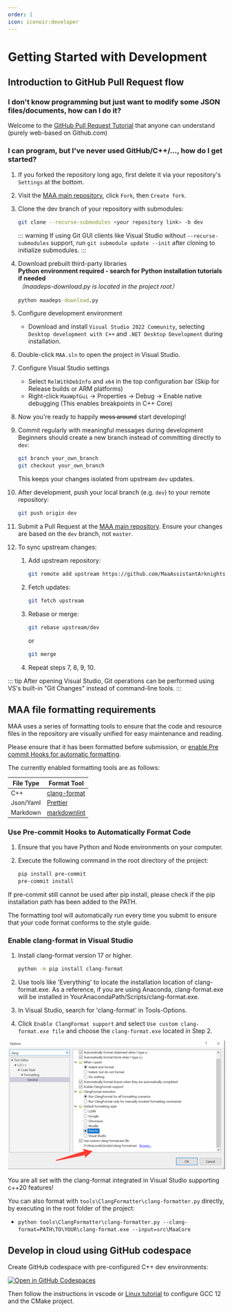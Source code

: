 ```yaml
---
order: 1
icon: iconoir:developer
---
```


# Getting Started with Development

## Introduction to GitHub Pull Request flow

### I don't know programming but just want to modify some JSON files/documents, how can I do it?

Welcome to the [GitHub Pull Request Tutorial](./pr-tutorial.md) that anyone can understand (purely web-based on Github.com)

### I can program, but I've never used GitHub/C++/..., how do I get started?

1. If you forked the repository long ago, first delete it via your repository's `Settings` at the bottom.
2. Visit the [MAA main repository](https://github.com/MaaAssistantArknights/MaaAssistantArknights), click `Fork`, then `Create fork`.
3. Clone the dev branch of your repository with submodules:

    ```bash
    git clone --recurse-submodules <your repository link> -b dev
    ```

    ::: warning
    If using Git GUI clients like Visual Studio without `--recurse-submodules` support, run `git submodule update --init` after cloning to initialize submodules.
    :::

4. Download prebuilt third-party libraries  
   **Python environment required - search for Python installation tutorials if needed**  
   _（maadeps-download.py is located in the project root）_

    ```cmd
    python maadeps-download.py
    ```

5. Configure development environment

    - Download and install `Visual Studio 2022 Community`, selecting `Desktop development with C++` and `.NET Desktop Development` during installation.

6. Double-click `MAA.sln` to open the project in Visual Studio.
7. Configure Visual Studio settings

    - Select `RelWithDebInfo` and `x64` in the top configuration bar (Skip for Release builds or ARM platforms)
    - Right-click `MaaWpfGui` -> Properties -> Debug -> Enable native debugging (This enables breakpoints in C++ Core)

8. Now you're ready to happily ~~mess around~~ start developing!
9. Commit regularly with meaningful messages during development  
   Beginners should create a new branch instead of committing directly to `dev`:

    ```bash
    git branch your_own_branch
    git checkout your_own_branch
    ```

    This keeps your changes isolated from upstream `dev` updates.

10. After development, push your local branch (e.g. `dev`) to your remote repository:

    ```bash
    git push origin dev
    ```

11. Submit a Pull Request at the [MAA main repository](https://github.com/MaaAssistantArknights/MaaAssistantArknights). Ensure your changes are based on the `dev` branch, not `master`.
12. To sync upstream changes:

    1. Add upstream repository:

        ```bash
        git remote add upstream https://github.com/MaaAssistantArknights/MaaAssistantArknights.git
        ```

    2. Fetch updates:

        ```bash
        git fetch upstream
        ```

    3. Rebase or merge:

        ```bash
        git rebase upstream/dev
        ```

        or

        ```bash
        git merge
        ```

    4. Repeat steps 7, 8, 9, 10.

::: tip
After opening Visual Studio, Git operations can be performed using VS's built-in "Git Changes" instead of command-line tools.
:::

## MAA file formatting requirements

MAA uses a series of formatting tools to ensure that the code and resource files in the repository are visually unified for easy maintenance and reading.

Please ensure that it has been formatted before submission, or [enable Pre commit Hooks for automatic formatting](#use-pre-commit-hooks-to-automatically-format-code).

The currently enabled formatting tools are as follows:

|File Type | Format Tool|
| --- | --- |
| C++ | [clang-format](https://clang.llvm.org/docs/ClangFormat.html) |
| Json/Yaml | [Prettier](https://prettier.io/) |
| Markdown | [markdownlint](https://github.com/DavidAnson/markdownlint-cli2) |

### Use Pre-commit Hooks to Automatically Format Code

1. Ensure that you have Python and Node environments on your computer.

2. Execute the following command in the root directory of the project:

    ```bash
    pip install pre-commit
    pre-commit install
    ```

If pre-commit still cannot be used after pip install, please check if the pip installation path has been added to the PATH.

The formatting tool will automatically run every time you submit to ensure that your code format conforms to the style guide.

### Enable clang-format in Visual Studio

1. Install clang-format version 17 or higher.

    ```bash
    python -m pip install clang-format
    ```

2. Use tools like 'Everything' to locate the installation location of clang-format.exe. As a reference, if you are using Anaconda, clang-format.exe will be installed in YourAnacondaPath/Scripts/clang-format.exe.
3. In Visual Studio, search for 'clang-format' in Tools-Options.
4. Click `Enable ClangFormat support` and select `Use custom clang-format.exe file` and choose the `clang-format.exe` located in Step 2.

![Enable clang-format in Visual Studio](/images/zh-cn/development-enable-vs-clang-format.png)

You are all set with the clang-format integrated in Visual Studio supporting c++20 features!

You can also format with `tools\ClangFormatter\clang-formatter.py` directly, by executing in the root folder of the project:

- `python tools\ClangFormatter\clang-formatter.py --clang-format=PATH\TO\YOUR\clang-format.exe --input=src\MaaCore`

## Develop in cloud using GitHub codespace

Create GitHub codespace with pre-configured C++ dev environments:

[![Open in GitHub Codespaces](https://github.com/codespaces/badge.svg?color=green)](https://codespaces.new/MaaAssistantArknights/MaaAssistantArknights)

Then follow the instructions in vscode or [Linux tutorial](./linux-tutorial.md) to configure GCC 12 and the CMake project.
